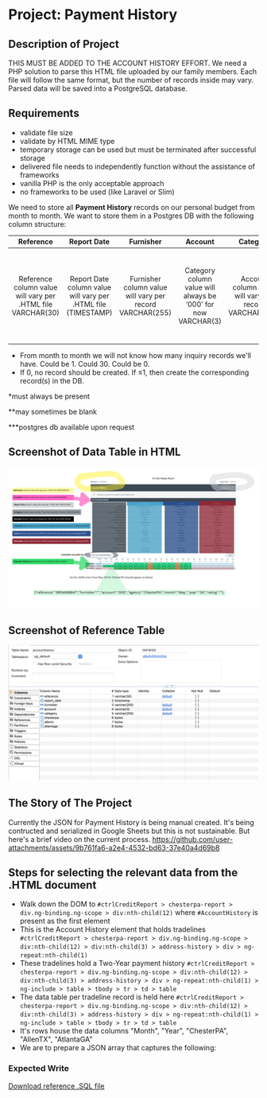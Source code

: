 # Project: Payment History

## Description of Project
THIS MUST BE ADDED TO THE ACCOUNT HISTORY EFFORT. We need a PHP solution to parse this HTML file uploaded by our family members. Each file will follow the same format, but the number of records inside may vary. Parsed data will be saved into a PostgreSQL database.

## Requirements
* validate file size
* validate by HTML MIME type
* temporary storage can be used but must be terminated after successful storage
* delivered file needs to independently function without the assistance of frameworks
* vanilla PHP is the only acceptable approach
* no frameworks to be used (like Laravel or Slim)

We need to store all **Payment History** records on our personal budget from month to month. We want to store them in a Postgres DB with the following column structure:

|Reference|Report Date|Furnisher|Account|Category|ChesterPA|AllenTX|AtlantaGA|
|:-:|:-:|:-:|:-:|:-:|:-:|:-:|:-:|
|Reference column value will vary per .HTML file VARCHAR(30)|Report Date column value will vary per .HTML file (TIMESTAMP)|Furnisher column value will vary per record VARCHAR(255)|Category column value will always be ‘000’ for now  VARCHAR(3)|Account column value will vary per record VARCHAR(255)|ChesterPA column value will vary per record and be of data type BYTEA|AllenTX column value will vary per record and be of data type BYTEA|AtlantaGA column value will vary per record and be of data type BYTEA|

* From month to month we will not know how many inquiry records we'll have. Could be 1. Could 30. Could be 0.
* If 0, no record should be created. If ≤1, then create the corresponding record(s) in the DB.

*must always be present

**may sometimes be blank

***postgres db available upon request

## Screenshot of Data Table in HTML
![Table Appears in HTML](file%20to%20be%20parsed%20-%20payment%20history.png?raw=true "Table Appears in HTML")

## Screenshot of Reference Table
![Table Appears in HTML](accounthistory_reference.png?raw=true "Table Appears in HTML")

## The Story of The Project
Currently the JSON for Payment History is being manual created. It's being contructed and serialized in Google Sheets but this is not sustainable. But here's a brief video on the current process.
https://github.com/user-attachments/assets/9b761fa6-a2e4-4532-bd63-37e40a4d69b8

## Steps for selecting the relevant data from the .HTML document
- Walk down the DOM to `#ctrlCreditReport > chesterpa-report > div.ng-binding.ng-scope > div:nth-child(12)` where `#AccountHistory` is present as the first element
- This is the Account History element that holds tradelines `#ctrlCreditReport > chesterpa-report > div.ng-binding.ng-scope > div:nth-child(12) > div:nth-child(3) > address-history > div > ng-repeat:nth-child(1)`
- These tradelines hold a Two-Year payment history `#ctrlCreditReport > chesterpa-report > div.ng-binding.ng-scope > div:nth-child(12) > div:nth-child(3) > address-history > div > ng-repeat:nth-child(1) > ng-include > table > tbody > tr > td > table`
- The data table per tradeline record is held here `#ctrlCreditReport > chesterpa-report > div.ng-binding.ng-scope > div:nth-child(12) > div:nth-child(3) > address-history > div > ng-repeat:nth-child(1) > ng-include > table > tbody > tr > td > table`
- It's rows house the data columns "Month", "Year", "ChesterPA", "AllenTX", "AtlantaGA"
- We are to prepare a JSON array that captures the following: 

### Expected Write
[Download reference .SQL file](paymenthistory.sql)
